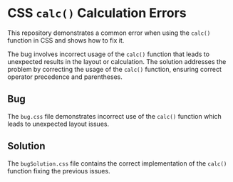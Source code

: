 # CSS `calc()` Calculation Errors

This repository demonstrates a common error when using the `calc()` function in CSS and shows how to fix it.

The bug involves incorrect usage of the `calc()` function that leads to unexpected results in the layout or calculation. The solution addresses the problem by correcting the usage of the `calc()` function, ensuring correct operator precedence and parentheses.

## Bug

The `bug.css` file demonstrates incorrect use of the `calc()` function which leads to unexpected layout issues.

## Solution

The `bugSolution.css` file contains the correct implementation of the `calc()` function fixing the previous issues. 
